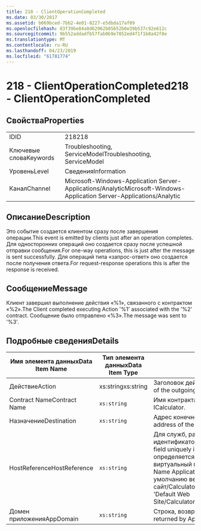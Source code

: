 ```yaml
---
title: 218 - ClientOperationCompleted
ms.date: 03/30/2017
ms.assetid: b069bced-7bb2-4e01-8227-e5dbda17af09
ms.openlocfilehash: 83f39be84a8d62962b85652b0e39b537c92e612c
ms.sourcegitcommit: 9b552addadfb57fab0b9e7852ed4f1f1b8a42f8e
ms.translationtype: MT
ms.contentlocale: ru-RU
ms.lasthandoff: 04/23/2019
ms.locfileid: "61781774"
---
```

# <a name="218---clientoperationcompleted"></a><span data-ttu-id="2965e-102">218 - ClientOperationCompleted</span><span class="sxs-lookup"><span data-stu-id="2965e-102">218 - ClientOperationCompleted</span></span>
## <a name="properties"></a><span data-ttu-id="2965e-103">Свойства</span><span class="sxs-lookup"><span data-stu-id="2965e-103">Properties</span></span>  
  
|||  
|-|-|  
|<span data-ttu-id="2965e-104">ID</span><span class="sxs-lookup"><span data-stu-id="2965e-104">ID</span></span>|<span data-ttu-id="2965e-105">218</span><span class="sxs-lookup"><span data-stu-id="2965e-105">218</span></span>|  
|<span data-ttu-id="2965e-106">Ключевые слова</span><span class="sxs-lookup"><span data-stu-id="2965e-106">Keywords</span></span>|<span data-ttu-id="2965e-107">Troubleshooting, ServiceModel</span><span class="sxs-lookup"><span data-stu-id="2965e-107">Troubleshooting, ServiceModel</span></span>|  
|<span data-ttu-id="2965e-108">Уровень</span><span class="sxs-lookup"><span data-stu-id="2965e-108">Level</span></span>|<span data-ttu-id="2965e-109">Сведения</span><span class="sxs-lookup"><span data-stu-id="2965e-109">Information</span></span>|  
|<span data-ttu-id="2965e-110">Канал</span><span class="sxs-lookup"><span data-stu-id="2965e-110">Channel</span></span>|<span data-ttu-id="2965e-111">Microsoft-Windows-Application Server-Applications/Analytic</span><span class="sxs-lookup"><span data-stu-id="2965e-111">Microsoft-Windows-Application Server-Applications/Analytic</span></span>|  
  
## <a name="description"></a><span data-ttu-id="2965e-112">Описание</span><span class="sxs-lookup"><span data-stu-id="2965e-112">Description</span></span>  
 <span data-ttu-id="2965e-113">Это событие создается клиентом сразу после завершения операции.</span><span class="sxs-lookup"><span data-stu-id="2965e-113">This event is emitted by clients just after an operation completes.</span></span> <span data-ttu-id="2965e-114">Для односторонних операций оно создается сразу после успешной отправки сообщения.</span><span class="sxs-lookup"><span data-stu-id="2965e-114">For one-way operations, this is just after the message is sent successfully.</span></span> <span data-ttu-id="2965e-115">Для операций типа «запрос-ответ» оно создается после получения ответа.</span><span class="sxs-lookup"><span data-stu-id="2965e-115">For request-response operations this is after the response is received.</span></span>  
  
## <a name="message"></a><span data-ttu-id="2965e-116">Сообщение</span><span class="sxs-lookup"><span data-stu-id="2965e-116">Message</span></span>  
 <span data-ttu-id="2965e-117">Клиент завершил выполнение действия «%1», связанного с контрактом «%2».</span><span class="sxs-lookup"><span data-stu-id="2965e-117">The Client completed executing Action '%1' associated with the '%2' contract.</span></span> <span data-ttu-id="2965e-118">Сообщение было отправлено «%3».</span><span class="sxs-lookup"><span data-stu-id="2965e-118">The message was sent to '%3'.</span></span>  
  
## <a name="details"></a><span data-ttu-id="2965e-119">Подробные сведения</span><span class="sxs-lookup"><span data-stu-id="2965e-119">Details</span></span>  
  
|<span data-ttu-id="2965e-120">Имя элемента данных</span><span class="sxs-lookup"><span data-stu-id="2965e-120">Data Item Name</span></span>|<span data-ttu-id="2965e-121">Тип элемента данных</span><span class="sxs-lookup"><span data-stu-id="2965e-121">Data Item Type</span></span>|<span data-ttu-id="2965e-122">Описание</span><span class="sxs-lookup"><span data-stu-id="2965e-122">Description</span></span>|  
|--------------------|--------------------|-----------------|  
|<span data-ttu-id="2965e-123">Действие</span><span class="sxs-lookup"><span data-stu-id="2965e-123">Action</span></span>|<span data-ttu-id="2965e-124">xs:string</span><span class="sxs-lookup"><span data-stu-id="2965e-124">xs:string</span></span>|<span data-ttu-id="2965e-125">Заголовок действия SOAP исходящего сообщения.</span><span class="sxs-lookup"><span data-stu-id="2965e-125">The SOAP action header of the outgoing message.</span></span>|  
|<span data-ttu-id="2965e-126">Contract Name</span><span class="sxs-lookup"><span data-stu-id="2965e-126">Contract Name</span></span>|`xs:string`|<span data-ttu-id="2965e-127">Имя контракта.</span><span class="sxs-lookup"><span data-stu-id="2965e-127">The name of the contract.</span></span> <span data-ttu-id="2965e-128">Пример ICalculator.</span><span class="sxs-lookup"><span data-stu-id="2965e-128">Example: ICalculator.</span></span>|  
|<span data-ttu-id="2965e-129">Назначение</span><span class="sxs-lookup"><span data-stu-id="2965e-129">Destination</span></span>|`xs:string`|<span data-ttu-id="2965e-130">Адрес конечной точки службы, которой было отправлено сообщение.</span><span class="sxs-lookup"><span data-stu-id="2965e-130">The address of the service endpoint that the message was sent to.</span></span>|  
|<span data-ttu-id="2965e-131">HostReference</span><span class="sxs-lookup"><span data-stu-id="2965e-131">HostReference</span></span>|`xs:string`|<span data-ttu-id="2965e-132">Для служб, размещенных на веб-узле, это поле является уникальным идентификатором службы в веб-иерархии.</span><span class="sxs-lookup"><span data-stu-id="2965e-132">For Web-hosted services, this field uniquely identifies the service in the Web hierarchy.</span></span> <span data-ttu-id="2965e-133">Формат определяется как "виртуальный путь приложения имя веб-сайта&#124;виртуальный путь службы&#124;ServiceName".</span><span class="sxs-lookup"><span data-stu-id="2965e-133">Its format is defined as 'Web Site Name Application Virtual Path&#124;Service Virtual Path&#124;ServiceName'.</span></span> <span data-ttu-id="2965e-134">Пример "По умолчанию веб-сайт/CalculatorApplication&#124;/CalculatorService.svc&#124;CalculatorService".</span><span class="sxs-lookup"><span data-stu-id="2965e-134">Example: 'Default Web Site/CalculatorApplication&#124;/CalculatorService.svc&#124;CalculatorService'.</span></span>|  
|<span data-ttu-id="2965e-135">Домен приложения</span><span class="sxs-lookup"><span data-stu-id="2965e-135">AppDomain</span></span>|`xs:string`|<span data-ttu-id="2965e-136">Строка, возвращаемая AppDomain.CurrentDomain.FriendlyName.</span><span class="sxs-lookup"><span data-stu-id="2965e-136">The string returned by AppDomain.CurrentDomain.FriendlyName.</span></span>|
